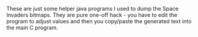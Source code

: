These are just some helper java programs I used to dump the Space Invaders bitmaps. They are pure one-off hack - you have to edit the program to adjust values and then you copy/paste the generated text into the main C program. 
